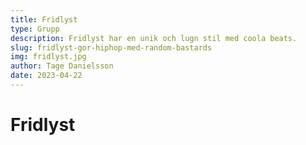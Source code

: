 ```yaml
---
title: Fridlyst
type: Grupp
description: Fridlyst har en unik och lugn stil med coola beats.
slug: fridlyst-gor-hiphop-med-random-bastards
img: fridlyst.jpg
author: Tage Danielsson
date: 2023-04-22
---
```


# Fridlyst
